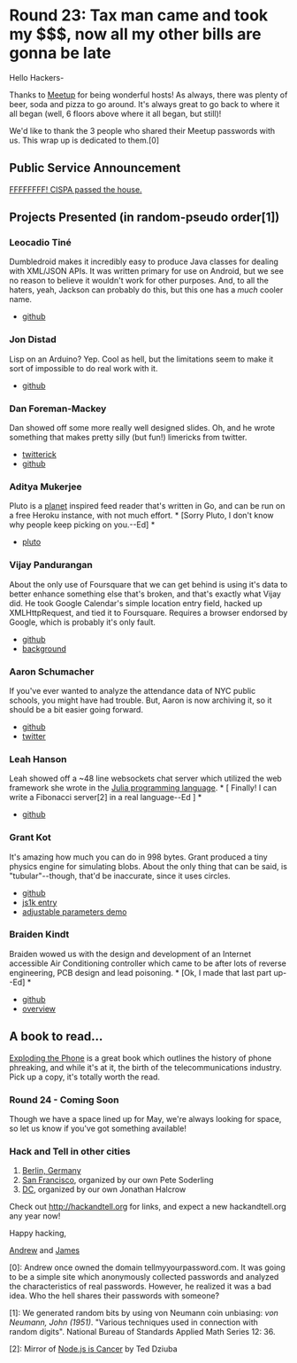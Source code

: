 # Round 23: Tax man came and took my $$$, now all my other bills are gonna be late

Hello Hackers-

Thanks to [Meetup](http://www.meetup.com) for being wonderful hosts!
As always, there was plenty of beer, soda and pizza to go around. It's
always great to go back to where it all began (well, 6 floors above
where it all began, but still)!

We'd like to thank the 3 people who shared their Meetup passwords with
us. This wrap up is dedicated to them.[0]

## Public Service Announcement

[FFFFFFFF! CISPA passed the house.](https://www.eff.org/deeplinks/2013/04/us-house-representatives-shamefully-passes-cispa-internet-freedom-advocates)

## Projects Presented (in random-pseudo order[1])

### Leocadio Tiné

Dumbledroid makes it incredibly easy to produce Java classes for
dealing with XML/JSON APIs. It was written primary for use on Android,
but we see no reason to believe it wouldn't work for other
purposes. And, to all the haters, yeah, Jackson can probably do this,
but this one has a *much* cooler name.

* [github](https://github.com/leocadiotine/Dumbledroid)

### Jon Distad

Lisp on an Arduino? Yep. Cool as hell, but the limitations seem to
make it sort of impossible to do real work with it.

* [github](https://github.com/splatspace/wombat)

### Dan Foreman-Mackey

Dan showed off some more really well designed slides. Oh, and he
wrote something that makes pretty silly (but fun!) limericks from
twitter.

* [twitterick](http://twitterick.com/)
* [github](https://github.com/dfm/twitterick)

### Aditya Mukerjee

Pluto is a [planet](http://planetplanet.org) inspired feed reader
that's written in Go, and can be run on a free Heroku instance, with
not much effort. *
[Sorry Pluto, I don't know why people keep picking on you.--Ed] *

* [pluto](https://github.com/ChimeraCoder/pluto)

### Vijay Pandurangan

About the only use of Foursquare that we can get behind is using it's
data to better enhance something else that's broken, and that's
exactly what Vijay did.  He took Google Calendar's simple location
entry field, hacked up XMLHttpRequest, and tied it to
Foursquare. Requires a browser endorsed by Google, which is probably
it's only fault.

* [github](https://github.com/mitro-co/gcal-autocomplete)
* [background](http://labs.mitro.co/blog/2013/2/16/location-autocomplete-for-google-calendar)

### Aaron Schumacher

If you've ever wanted to analyze the attendance data of NYC public
schools, you might have had trouble. But, Aaron is now archiving it,
so it should be a bit easier going forward.

* [github](https://github.com/ajschumacher/NYCattends)
* [twitter](http://twitter.com/NYCattends)

### Leah Hanson

Leah showed off a ~48 line websockets chat server which utilized the
web framework she wrote in the
[Julia programming language](http://julialang.org).  *
[ Finally! I can write a Fibonacci server[2] in a real language--Ed ]
*

* [github](https://github.com/hackerschool/webstack.jl)

### Grant Kot

It's amazing how much you can do in 998 bytes. Grant produced a tiny
physics engine for simulating blobs. About the only thing that can be
said, is "tubular"--though, that'd be inaccurate, since it uses
circles.

* [github](https://github.com/kotsoft/blob)
* [js1k entry](http://js1k.com/2013-spring/demo/1485)
* [adjustable parameters demo](http://grantkot.com/blobs/)

### Braiden Kindt

Braiden wowed us with the design and development of an Internet
accessible Air Conditioning controller which came to be after lots of
reverse engineering, PCB design and lead poisoning. *
[Ok, I made that last part up--Ed] *

* [github](https://github.com/braiden/embedded-ac-controller)
* [overview](http://braiden.org/?p=74)

## A book to read...

[Exploding the Phone](http://explodingthephone.com/) is a great book
which outlines the history of phone phreaking, and while it's at it,
the birth of the telecommunications industry. Pick up a copy, it's
totally worth the read.

### Round 24 - Coming Soon

Though we have a space lined up for May, we're always looking for
space, so let us know if you've got something available!

### Hack and Tell in other cities

1. [Berlin, Germany](http://www.meetup.com/berlin-hack-and-tell)
2. [San Francisco](http://www.meetup.com/sf-hack-and-tell), organized
by our own Pete Soderling
3. [DC](http://www.meetup.com/dc-hack-and-tell), organized by our own
Jonathan Halcrow

Check out http://hackandtell.org for links, and expect a new
hackandtell.org any year now!


Happy hacking,

[Andrew](http://apgwoz.com) and [James](http://j2labs.io)

[0]: Andrew once owned the domain tellmyyourpassword.com. It was going
to be a simple site which anonymously collected passwords and analyzed
the characteristics of real passwords. However, he realized it was a
bad idea. Who the hell shares their passwords with someone?

[1]: We generated random bits by using von Neumann coin unbiasing: *von
Neumann, John (1951)*. "Various techniques used in connection with
random digits". National Bureau of Standards Applied Math Series 12:
36.

[2]: Mirror of
[Node.js is Cancer](https://www.semitwist.com/mirror/node-js-is-cancer.html)
by Ted Dziuba
